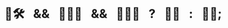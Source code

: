 # 💾🛠  &nbsp;  &&  &nbsp;  💽👨‍🔬  &nbsp;  &&  &nbsp;  🎸🧟‍♂️  &nbsp;  ?  &nbsp;  👨‍🎤  &nbsp;  :  &nbsp;  🙅‍♂️;


